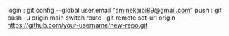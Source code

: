 login : git config --global user.email "aminekaibi89@gmail.com"
push : git push -u origin main
switch route : git remote set-url origin https://github.com/your-username/new-repo.git